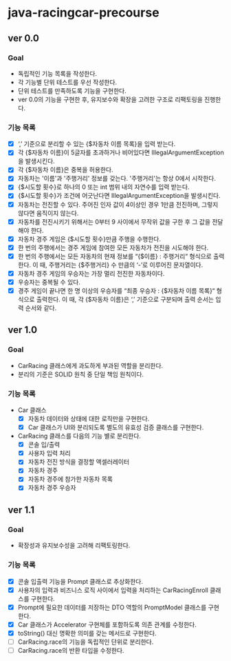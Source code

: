 # java-racingcar-precourse

## ver 0.0

### Goal

- 독립적인 기능 목록을 작성한다.
- 각 기능별 단위 테스트를 우선 작성한다.
- 단위 테스트를 만족하도록 기능을 구현한다.
- ver 0.0의 기능을 구현한 후, 유지보수와 확장을 고려한 구조로 리팩토링을 진행한다.

### 기능 목록

-[x] ‘,’ 기준으로 분리할 수 있는 {\$자동차 이름 목록}을 입력 받는다.
-[x] 각 {\$자동차 이름}이 5글자를 초과하거나 비어있다면 IllegalArgumentException을 발생시킨다.
-[x] 각 {\$자동차 이름}은 중복을 허용한다.
-[x] 자동차는 '이름'과 '주행거리' 정보를 갖는다. '주행거리'는 항상 0에서 시작한다.
-[x] {\$시도할 횟수}로 하나의 0 또는 int 범위 내의 자연수를 입력 받는다.
-[x] {\$시도할 횟수}가 조건에 어긋난다면 IllegalArgumentException을 발생시킨다.
-[x] 자동차는 전진할 수 있다. 주어진 인자 값이 4이상인 경우 1만큼 전진하며, 그렇지 않다면 움직이지 않는다.
-[x] 자동차를 전진시키기 위해서는 0부터 9 사이에서 무작위 값을 구한 후 그 값을 전달해야 한다.
-[x] 자동차 경주 게임은 {\$시도할 횟수}만큼 주행을 수행한다.
-[x] 한 번의 주행에서는 경주 게임에 참여한 모든 자동차가 전진을 시도해야 한다.
-[x] 한 번의 주행에서는 모든 자동차의 현재 정보를 “{\$이름} : 주행거리“ 형식으로 출력한다. 이 때, 주행거리는 {\$주행거리} 수 만큼의 ‘-’로 이루어진 문자열이다.
-[x] 자동차 경주 게임의 우승자는 가장 멀리 전진한 자동차이다.
-[x] 우승자는 중복될 수 있다.
-[x] 경주 게임이 끝나면 한 명 이상의 우승자를 “최종 우승자 : {\$자동차 이름 목록}“ 형식으로 출력한다. 이 때, 각 {\$자동차 이름}은 ‘,’ 기준으로 구분되며 출력 순서는 입력 순서와 같다.

## ver 1.0

### Goal

- CarRacing 클래스에게 과도하게 부과된 역할을 분리한다.
- 분리의 기준은 SOLID 원칙 중 단일 책임 원칙이다.

### 기능 목록

- Car 클래스
    - [x] 자동차 데이터와 상태에 대한 로직만을 구현한다.
    - [x] Car 클래스가 UI와 분리되도록 별도의 유효성 검증 클래스를 구현한다.
- CarRacing 클래스를 다음의 기능 별로 분리한다.
    - [x] 콘솔 입/출력
    - [x] 사용자 입력 처리
    - [x] 자동차 전진 방식을 결정할 액셀러레이터
    - [x] 자동차 경주
    - [x] 자동차 경주에 참가한 자동차 목록
    - [x] 자동차 경주 우승자

## ver 1.1

### Goal

- 확장성과 유지보수성을 고려해 리팩토링한다.

### 기능 목록

- [x] 콘솔 입출력 기능을 Prompt 클래스로 추상화한다.
- [x] 사용자의 입력과 비즈니스 로직 사이에서 입력을 처리하는 CarRacingEnroll 클래스를 구현한다.
- [x] Prompt에 필요한 데이터를 저장하는 DTO 역할의 PromptModel 클래스를 구현한다.
- [x] Car 클래스가 Accelerator 구현체를 포함하도록 의존 관계를 수정한다.
- [x] toString() 대신 명확한 의미를 갖는 메서드로 구현한다.
- [ ] CarRacing.race의 기능을 독립적인 단위로 분리한다.
- [ ] CarRacing.race의 반환 타입을 수정한다.